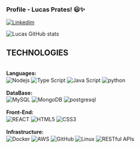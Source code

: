 ### Profile - Lucas Prates! 😃✨

[![Linkedim](https://img.shields.io/badge/LinkedIn-0077B5?style=for-the-badge&logo=linkedin&logoColor=white)](https://linkedin.com/in/lucas-prates-dev)

![Lucas GitHub stats](https://github-readme-stats.vercel.app/api?username=lucasmpratesdev&show_icons=true&theme=tokyonight)

## TECHNOLOGIES


<div style="display: inline_block"><br/>
  <b>Languages:</b><br/>
<img align="center" alt="Nodejs" src="https://img.shields.io/badge/Node.js-43853D?style=for-the-badge&logo=node.js&logoColor=white" />
<img align="center" alt="Type Script" src="https://img.shields.io/badge/TypeScript-007ACC?style=for-the-badge&logo=typescript&logoColor=white" />
<img align="center" alt="Java Script" src="https://img.shields.io/badge/JavaScript-323330?style=for-the-badge&logo=javascript&logoColor=F7DF1E" />
<img align="center" alt="python" src="https://img.shields.io/badge/Python-3776AB?style=for-the-badge&logo=python&logoColor=white" />
  <br><br>
  <b>DataBase:</b><br/>
<img align="center" alt="MySQL" src="https://img.shields.io/badge/MySQL-005C84?style=for-the-badge&logo=mysql&logoColor=white" />
<img align="center" alt="MongoDB" src="https://img.shields.io/badge/MongoDB-4EA94B?style=for-the-badge&logo=mongodb&logoColor=white" />
<img align="center" alt="postgresql" src="https://img.shields.io/badge/PostgreSQL-316192?style=for-the-badge&logo=postgresql&logoColor=white" />
  <br><br>
<b>Front-End:</b><br/>
<img align="center" alt="REACT" src="https://img.shields.io/badge/React-20232A?style=for-the-badge&logo=react&logoColor=61DAFB" />
<img align="center" alt="HTML5" src="https://img.shields.io/badge/HTML5-E34F26?style=for-the-badge&logo=html5&logoColor=white" />
<img align="center" alt="CSS3" src="https://img.shields.io/badge/CSS-239120?&style=for-the-badge&logo=css3&logoColor=white" />
  <br><br>
<b>Infrastructure:</b><br/>
<img align="center" alt="Docker" src="https://img.shields.io/badge/Docker-2496ED?style=for-the-badge&logo=docker&logoColor=white" />
<img align="center" alt="AWS" src="https://img.shields.io/badge/Amazon_AWS-FF9900?style=for-the-badge&logo=amazon-aws&logoColor=white" />
<img align="center" alt="GitHub" src="https://img.shields.io/badge/GitHub-100000?style=for-the-badge&logo=github&logoColor=white" />
<img align="center" alt="Linux" src="https://img.shields.io/badge/Linux-FCC624?style=for-the-badge&logo=linux&logo" />
<img align="center" alt="RESTful APIs" src="https://img.shields.io/badge/RESTful_APIs-00C7B7?style=for-the-badge&logo=api&logoColor=white" />
</div>
